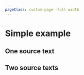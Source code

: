 ```yaml
---
pageClass: custom-page--full-width
---
```


# Simple example

<script setup lang="ts">
//
import { GhentCdhAnnotations } from '@ghentcdh/annotations/vue';
import {demoAnnotations} from '@demo/data';

const sources1 = [demoAnnotations.source1];
const sources2 = [demoAnnotations.source1, demoAnnotations.source2];
const annotations = [demoAnnotations.annotations[0]];

// Don't remove is only used to keep imports on formatting
const _dummy_for_imports = [GhentCdhAnnotations];

</script>

## One source text
<GhentCdhAnnotations 
    :sources="sources1" 
    :cols="sources1.length"
    :annotations="annotations" />

## Two source texts
<GhentCdhAnnotations :sources="sources2" 
                    :cols="sources2.length"
                    :annotations="annotations" />
